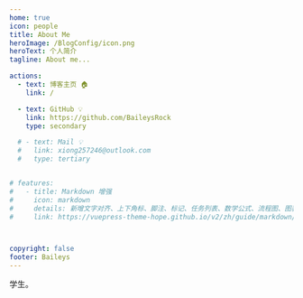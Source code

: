 ```yaml
---
home: true
icon: people
title: About Me
heroImage: /BlogConfig/icon.png
heroText: 个人简介
tagline: About me...

actions:
  - text: 博客主页 🏠
    link: /

  - text: GitHub 💡
    link: https://github.com/BaileysRock
    type: secondary

  # - text: Mail 💡
  #   link: xiong257246@outlook.com
  #   type: tertiary


# features:
#   - title: Markdown 增强
#     icon: markdown
#     details: 新增文字对齐、上下角标、脚注、标记、任务列表、数学公式、流程图、图表与幻灯片支持
#     link: https://vuepress-theme-hope.github.io/v2/zh/guide/markdown/



copyright: false
footer: Baileys
---
```


学生。
